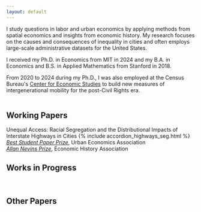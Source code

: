 ```yaml
---
layout: default
---
```

I study questions in labor and urban economics by applying methods from spatial economics and insights from economic history. My research focuses on the causes and consequences of inequality in cities and often employs large-scale administrative datasets for the United States. 

I received my Ph.D. in Economics from MIT  in 2024 and my B.A. in Economics and B.S. in Applied Mathematics from Stanford in 2018. 

From 2020 to 2024 during my Ph.D., I was also employed at the Census Bureau's [Center for Economic Studies](https://www.census.gov/programs-surveys/ces.html) to build new measures of intergenerational mobility for the post-Civil Rights era.
<br>
<br>
## Working Papers
Unequal Access: Racial Segregation and the Distributional Impacts of Interstate Highways in Cities
{% include accordion_highways_seg.html %}
[_Best Student Paper Prize_](https://urbaneconomics.org/meetings/awards.html#:~:text=17th%20North%20American%20Meeting%20of,of%20Interstate%20Highways%20in%20Cities%22.), Urban Economics Association<br>
[_Allan Nevins Prize_](https://eh.net/nevins-prize/), Economic History Association

## Works in Progress
<br>

## Other Papers

